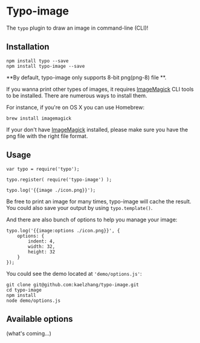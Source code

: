 # Typo-image

The `typo` plugin to draw an image in command-line (CLI)!

## Installation

	npm install typo --save
	npm install typo-image --save

**By default, typo-image only supports 8-bit png(png-8) file **. 

If you wanna print other types of images, it requires [ImageMagick](http://www.imagemagick.org/script/index.php) CLI tools to be installed. There are numerous ways to install them. 

For instance, if you're on OS X you can use Homebrew: 

	brew install imagemagick

If your don't have [ImageMagick](http://www.imagemagick.org/script/index.php) installed, please make sure you have the png file with the right file format.

	
## Usage
	
	var typo = require('typo');
	
	typo.register( require('typo-image') );
	
	typo.log('{{image ./icon.png}}');
	
Be free to print an image for many times, typo-image will cache the result. You could also save your output by using `typo.template()`.

	
And there are also bunch of options to help you manage your image:

	typo.log('{{image:options ./icon.png}}', {
		options: {
			indent: 4,
			width: 32,
			height: 32
		}
	});
	
You could see the demo located at `'demo/options.js'`:

	git clone git@github.com:kaelzhang/typo-image.git
	cd typo-image
	npm install
	node demo/options.js
	
## Available options

(what's coming...)
	
	
	
